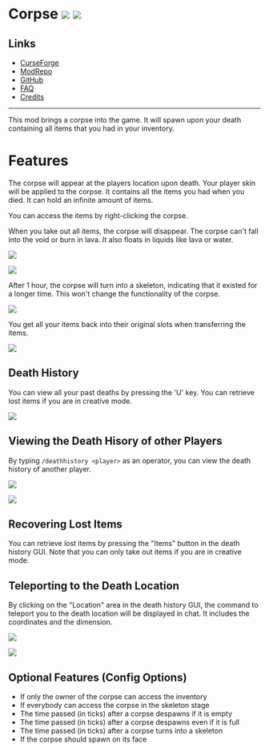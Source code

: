 <!-- modrinth_exclude.start -->

# Corpse ![](http://cf.way2muchnoise.eu/full_316582_downloads.svg) ![](http://cf.way2muchnoise.eu/versions/316582.svg)

## Links
- [CurseForge](https://www.curseforge.com/minecraft/mc-mods/corpse)
- [ModRepo](https://modrepo.de/minecraft/corpse/overview)
- [GitHub](https://github.com/henkelmax/corpse)
- [FAQ](https://modrepo.de/minecraft/corpse/faq)
- [Credits](https://modrepo.de/minecraft/corpse/credits)

---

<!-- modrinth_exclude.end -->

This mod brings a corpse into the game.
It will spawn upon your death containing all items that you had in your inventory.


# Features

The corpse will appear at the players location upon death.
Your player skin will be applied to the corpse.
It contains all the items you had when you died.
It can hold an infinite amount of items.

You can access the items by right-clicking the corpse.

When you take out all items, the corpse will disappear.
The corpse can't fall into the void or burn in lava.
It also floats in liquids like lava or water.

![](https://i.imgur.com/PbLRPZG.png)

![](https://i.imgur.com/6x9lhS5.png)

After 1 hour, the corpse will turn into a skeleton, indicating that it existed for a longer time.
This won't change the functionality of the corpse.

![](https://i.imgur.com/tDPoSPD.png)

You get all your items back into their original slots when transferring the items.

![](https://i.imgur.com/QaYgkb9.png)


## Death History

You can view all your past deaths by pressing the 'U' key.
You can retrieve lost items if you are in creative mode.

![](https://i.imgur.com/mg68xFT.png)


## Viewing the Death Hisory of other Players

By typing `/deathhistory <player>` as an operator, you can view the death history of another player.

![](https://i.imgur.com/RzYuMFX.png)

![](https://i.imgur.com/OaPMXl6.png)


## Recovering Lost Items

You can retrieve lost items by pressing the "Items" button in the death history GUI.
Note that you can only take out items if you are in creative mode.


## Teleporting to the Death Location

By clicking on the "Location" area in the death history GUI, the command to teleport you to the death location will be displayed in chat.
It includes the coordinates and the dimension.

![](https://i.imgur.com/EvRsWwp.png)

![](https://i.imgur.com/e7xZeen.png)


## Optional Features (Config Options)

- If only the owner of the corpse can access the inventory
- If everybody can access the corpse in the skeleton stage
- The time passed (in ticks) after a corpse despawns if it is empty
- The time passed (in ticks) after a corpse despawns even if it is full
- The time passed (in ticks) after a corpse turns into a skeleton
- If the corpse should spawn on its face
